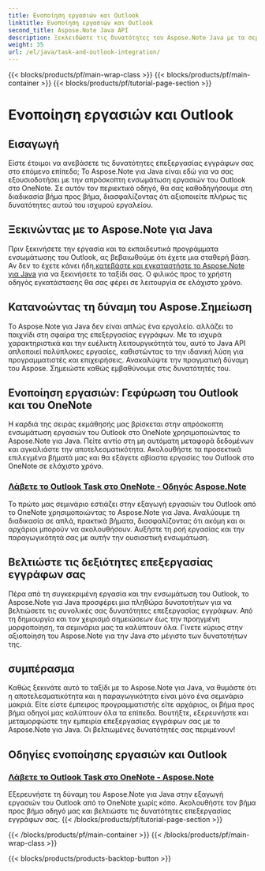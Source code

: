 ```yaml
---
title: Ενοποίηση εργασιών και Outlook
linktitle: Ενοποίηση εργασιών και Outlook
second_title: Aspose.Note Java API
description: Ξεκλειδώστε τις δυνατότητες του Aspose.Note Java με τα σεμινάρια μας σχετικά με την ενσωμάτωση εργασιών του Outlook στο OneNote. Αναβαθμίστε τις δεξιότητές σας στην επεξεργασία εγγράφων με τα σεμινάρια μας.
weight: 35
url: /el/java/task-and-outlook-integration/
---
```


{{< blocks/products/pf/main-wrap-class >}}
{{< blocks/products/pf/main-container >}}
{{< blocks/products/pf/tutorial-page-section >}}

# Ενοποίηση εργασιών και Outlook


## Εισαγωγή

Είστε έτοιμοι να ανεβάσετε τις δυνατότητες επεξεργασίας εγγράφων σας στο επόμενο επίπεδο; Το Aspose.Note για Java είναι εδώ για να σας εξουσιοδοτήσει με την απρόσκοπτη ενσωμάτωση εργασιών του Outlook στο OneNote. Σε αυτόν τον περιεκτικό οδηγό, θα σας καθοδηγήσουμε στη διαδικασία βήμα προς βήμα, διασφαλίζοντας ότι αξιοποιείτε πλήρως τις δυνατότητες αυτού του ισχυρού εργαλείου.

## Ξεκινώντας με το Aspose.Note για Java

 Πριν ξεκινήσετε την εργασία και τα εκπαιδευτικά προγράμματα ενσωμάτωσης του Outlook, ας βεβαιωθούμε ότι έχετε μια σταθερή βάση. Αν δεν το έχετε κάνει ήδη,[κατεβάστε και εγκαταστήστε το Aspose.Note για Java](https://releases.aspose.com/note/java/) για να ξεκινήσετε το ταξίδι σας. Ο φιλικός προς το χρήστη οδηγός εγκατάστασης θα σας φέρει σε λειτουργία σε ελάχιστο χρόνο.

## Κατανοώντας τη δύναμη του Aspose.Σημείωση

Το Aspose.Note για Java δεν είναι απλώς ένα εργαλείο. αλλάζει το παιχνίδι στη σφαίρα της επεξεργασίας εγγράφων. Με τα ισχυρά χαρακτηριστικά και την ευέλικτη λειτουργικότητά του, αυτό το Java API απλοποιεί πολύπλοκες εργασίες, καθιστώντας το την ιδανική λύση για προγραμματιστές και επιχειρήσεις. Ανακαλύψτε την πραγματική δύναμη του Aspose. Σημειώστε καθώς εμβαθύνουμε στις δυνατότητές του.

## Ενοποίηση εργασιών: Γεφύρωση του Outlook και του OneNote

Η καρδιά της σειράς εκμάθησής μας βρίσκεται στην απρόσκοπτη ενσωμάτωση εργασιών του Outlook στο OneNote χρησιμοποιώντας το Aspose.Note για Java. Πείτε αντίο στη μη αυτόματη μεταφορά δεδομένων και αγκαλιάστε την αποτελεσματικότητα. Ακολουθήστε τα προσεκτικά επιλεγμένα βήματά μας και θα εξάγετε αβίαστα εργασίες του Outlook στο OneNote σε ελάχιστο χρόνο.

### [Λάβετε το Outlook Task στο OneNote - Οδηγός Aspose.Note](./get-outlook-task/)

Το πρώτο μας σεμινάριο εστιάζει στην εξαγωγή εργασιών του Outlook από το OneNote χρησιμοποιώντας το Aspose.Note για Java. Αναλύουμε τη διαδικασία σε απλά, πρακτικά βήματα, διασφαλίζοντας ότι ακόμη και οι αρχάριοι μπορούν να ακολουθήσουν. Αυξήστε τη ροή εργασίας και την παραγωγικότητά σας με αυτήν την ουσιαστική ενσωμάτωση.

## Βελτιώστε τις δεξιότητες επεξεργασίας εγγράφων σας

Πέρα από τη συγκεκριμένη εργασία και την ενσωμάτωση του Outlook, το Aspose.Note για Java προσφέρει μια πληθώρα δυνατοτήτων για να βελτιώσετε τις συνολικές σας δυνατότητες επεξεργασίας εγγράφων. Από τη δημιουργία και τον χειρισμό σημειώσεων έως την προηγμένη μορφοποίηση, τα σεμινάρια μας τα καλύπτουν όλα. Γίνετε κύριος στην αξιοποίηση του Aspose.Note για την Java στο μέγιστο των δυνατοτήτων της.

## συμπέρασμα

Καθώς ξεκινάτε αυτό το ταξίδι με το Aspose.Note για Java, να θυμάστε ότι η αποτελεσματικότητα και η παραγωγικότητα είναι μόνο ένα σεμινάριο μακριά. Είτε είστε έμπειρος προγραμματιστής είτε αρχάριος, οι βήμα προς βήμα οδηγοί μας καλύπτουν όλα τα επίπεδα. Βουτήξτε, εξερευνήστε και μεταμορφώστε την εμπειρία επεξεργασίας εγγράφων σας με το Aspose.Note για Java. Οι βελτιωμένες δυνατότητές σας περιμένουν!
## Οδηγίες ενοποίησης εργασιών και Outlook
### [Λάβετε το Outlook Task στο OneNote - Aspose.Note](./get-outlook-task/)
Εξερευνήστε τη δύναμη του Aspose.Note για Java στην εξαγωγή εργασιών του Outlook από το OneNote χωρίς κόπο. Ακολουθήστε τον βήμα προς βήμα οδηγό μας και βελτιώστε τις δυνατότητες επεξεργασίας εγγράφων σας.
{{< /blocks/products/pf/tutorial-page-section >}}

{{< /blocks/products/pf/main-container >}}
{{< /blocks/products/pf/main-wrap-class >}}

{{< blocks/products/products-backtop-button >}}
